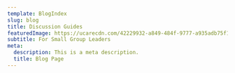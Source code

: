 ```yaml
---
template: BlogIndex
slug: blog
title: Discussion Guides
featuredImage: https://ucarecdn.com/42229932-a849-484f-9777-a935adb75f18/
subtitle: For Small Group Leaders
meta:
  description: This is a meta description.
  title: Blog Page
---
```

